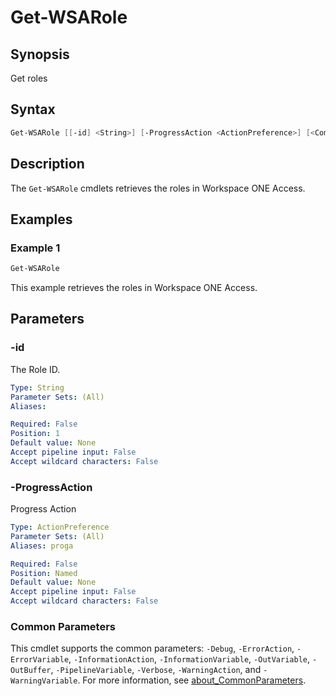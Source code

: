 # Get-WSARole

## Synopsis

Get roles

## Syntax

```powershell
Get-WSARole [[-id] <String>] [-ProgressAction <ActionPreference>] [<CommonParameters>]
```

## Description

The `Get-WSARole` cmdlets retrieves the roles in Workspace ONE Access.

## Examples

### Example 1

```powershell
Get-WSARole
```

This example retrieves the roles in Workspace ONE Access.

## Parameters

### -id

The Role ID.

```yaml
Type: String
Parameter Sets: (All)
Aliases:

Required: False
Position: 1
Default value: None
Accept pipeline input: False
Accept wildcard characters: False
```

### -ProgressAction

Progress Action

```yaml
Type: ActionPreference
Parameter Sets: (All)
Aliases: proga

Required: False
Position: Named
Default value: None
Accept pipeline input: False
Accept wildcard characters: False
```

### Common Parameters

This cmdlet supports the common parameters: `-Debug`, `-ErrorAction`, `-ErrorVariable`, `-InformationAction`, `-InformationVariable`, `-OutVariable`, `-OutBuffer`, `-PipelineVariable`, `-Verbose`, `-WarningAction`, and `-WarningVariable`. For more information, see [about_CommonParameters](http://go.microsoft.com/fwlink/?LinkID=113216).
